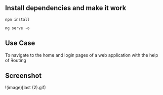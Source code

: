 ## Install dependencies and make it work

`npm install`

`ng serve -o`

## Use Case

To navigate to the home and login pages of a web application with the help of Routing


## Screenshot
!(image)[last (2).gif)
